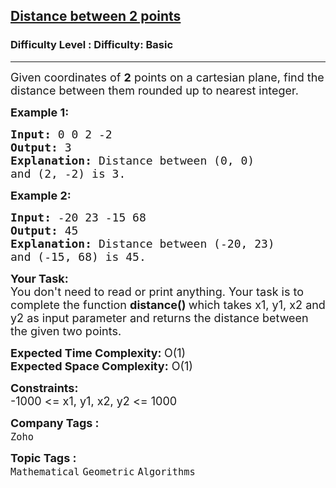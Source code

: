 <h2><a href="https://www.geeksforgeeks.org/problems/distance-between-2-points3200/1">Distance between 2 points</a></h2><h3>Difficulty Level : Difficulty: Basic</h3><hr><div class="problems_problem_content__Xm_eO"><p><span style="font-size:18px">Given coordinates of <strong>2</strong> points on a cartesian plane, find&nbsp;the distance between them rounded up to nearest integer. </span></p>

<p><span style="font-size:18px"><strong>Example 1:</strong></span></p>

<pre><span style="font-size:18px"><strong>Input: </strong>0 0 2 -2
<strong>Output: </strong>3
<strong>Explanation: </strong>Distance between (0, 0) 
and (2, -2) is 3.</span>
</pre>

<p><span style="font-size:18px"><strong>Example 2:</strong></span></p>

<pre><span style="font-size:18px"><strong>Input: </strong>-20 23 -15 68
<strong>Output: </strong>45
<strong>Explanation: </strong>Distance between (-20, 23) 
and (-15, 68) is 45.</span>
</pre>

<p><span style="font-size:18px"><strong>Your Task:</strong><br>
You don't need to read or print anything. Your task is to complete the function&nbsp;<strong>distance()&nbsp;</strong>which takes x1, y1, x2 and y2 as input parameter and returns the distance between the given two points.</span></p>

<p><span style="font-size:18px"><strong>Expected Time Complexity:&nbsp;</strong>O(1)<br>
<strong>Expected Space Complexity:</strong>&nbsp;O(1)</span></p>

<p><span style="font-size:18px"><strong>Constraints:</strong></span><br>
<span style="font-size:18px">-1000 &lt;= x1, y1, x2, y2 &lt;= 1000</span></p>
</div><p><span style=font-size:18px><strong>Company Tags : </strong><br><code>Zoho</code>&nbsp;<br><p><span style=font-size:18px><strong>Topic Tags : </strong><br><code>Mathematical</code>&nbsp;<code>Geometric</code>&nbsp;<code>Algorithms</code>&nbsp;